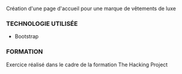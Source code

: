 Création d'une page d'accueil pour une marque de vêtements de luxe

### TECHNOLOGIE UTILISÉE
- Bootstrap

### FORMATION
Exercice réalisé dans le cadre de la formation The Hacking Project
